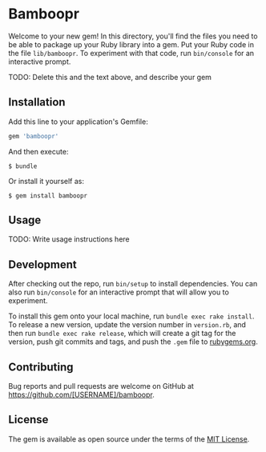 # Bamboopr

Welcome to your new gem! In this directory, you'll find the files you need to be able to package up your Ruby library into a gem. Put your Ruby code in the file `lib/bamboopr`. To experiment with that code, run `bin/console` for an interactive prompt.

TODO: Delete this and the text above, and describe your gem

## Installation

Add this line to your application's Gemfile:

```ruby
gem 'bamboopr'
```

And then execute:

    $ bundle

Or install it yourself as:

    $ gem install bamboopr

## Usage

TODO: Write usage instructions here

## Development

After checking out the repo, run `bin/setup` to install dependencies. You can also run `bin/console` for an interactive prompt that will allow you to experiment.

To install this gem onto your local machine, run `bundle exec rake install`. To release a new version, update the version number in `version.rb`, and then run `bundle exec rake release`, which will create a git tag for the version, push git commits and tags, and push the `.gem` file to [rubygems.org](https://rubygems.org).

## Contributing

Bug reports and pull requests are welcome on GitHub at https://github.com/[USERNAME]/bamboopr.

## License

The gem is available as open source under the terms of the [MIT License](https://opensource.org/licenses/MIT).

